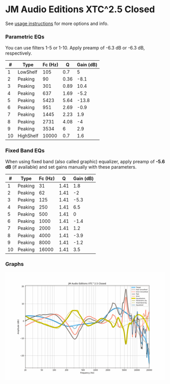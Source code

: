 # JM Audio Editions XTC^2.5 Closed
See [usage instructions](https://github.com/jaakkopasanen/AutoEq#usage) for more options and info.

### Parametric EQs
You can use filters 1-5 or 1-10. Apply preamp of -6.3 dB or -6.3 dB, respectively.

|   # | Type      |   Fc (Hz) |    Q |   Gain (dB) |
|-----|-----------|-----------|------|-------------|
|   1 | LowShelf  |       105 | 0.7  |         5   |
|   2 | Peaking   |        90 | 0.36 |        -8.1 |
|   3 | Peaking   |       301 | 0.89 |        10.4 |
|   4 | Peaking   |       637 | 1.69 |        -5.2 |
|   5 | Peaking   |      5423 | 5.64 |       -13.8 |
|   6 | Peaking   |       951 | 2.69 |        -0.9 |
|   7 | Peaking   |      1445 | 2.23 |         1.9 |
|   8 | Peaking   |      2731 | 4.08 |        -4   |
|   9 | Peaking   |      3534 | 6    |         2.9 |
|  10 | HighShelf |     10000 | 0.7  |         1.6 |

### Fixed Band EQs
When using fixed band (also called graphic) equalizer, apply preamp of **-5.6 dB** (if available) and set gains manually with these parameters.

|   # | Type    |   Fc (Hz) |    Q |   Gain (dB) |
|-----|---------|-----------|------|-------------|
|   1 | Peaking |        31 | 1.41 |         1.8 |
|   2 | Peaking |        62 | 1.41 |        -2   |
|   3 | Peaking |       125 | 1.41 |        -5.3 |
|   4 | Peaking |       250 | 1.41 |         6.5 |
|   5 | Peaking |       500 | 1.41 |         0   |
|   6 | Peaking |      1000 | 1.41 |        -1.4 |
|   7 | Peaking |      2000 | 1.41 |         1.2 |
|   8 | Peaking |      4000 | 1.41 |        -3.9 |
|   9 | Peaking |      8000 | 1.41 |        -1.2 |
|  10 | Peaking |     16000 | 1.41 |         3.5 |

### Graphs
![](./JM%20Audio%20Editions%20XTC%5E2.5%20Closed.png)
